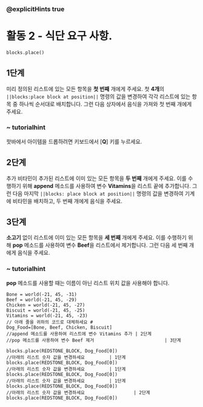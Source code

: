 ### @explicitHints true

# 활동 2 - 식단 요구 사항.

```python
blocks.place()
```

## 1단계
미리 정의된 리스트에 있는 모든 항목을 **첫 번째** 개에게 주세요. 첫 **4개**의 `||blocks:place block at position||` 명령의 값을 변경하여 각각 리스트에 있는 항목 중 하나씩 순서대로 배치합니다. 그런 다음 상자에서 음식을 가져와 첫 번째 개에게 주세요.

### ~ tutorialhint 
핫바에서 아이템을 드롭하려면 키보드에서 [**Q**] 키를 누르세요.

## 2단계
추가 비타민이 추가된 리스트에 이미 있는 모든 항목을 **두 번째** 개에게 주세요.
이를 수행하기 위해 **append** 메소드를 사용하여 변수 **Vitamins**을 리스트 끝에 추가합니다.
그런 다음 마지막 `||blocks: place block at position||` 명령의 값을 변경하여 기계에 비타민을 배치하고,
두 번째 개에게 음식을 주세요.

## 3단계
**소고기** 없이 리스트에 이미 있는 모든 항목을 **세 번째** 개에게 주세요.
이를 수행하기 위해 **pop** 메소드를 사용하여 변수 **Beef**을 리스트에서 제거합니다.
그런 다음 세 번째 개에게 음식을 주세요.

### ~ tutorialhint 
**pop** 메소드를 사용할 때는 이름이 아닌 리스트 위치 값을 사용해야 합니다.

```template
Bone = world(-21, 45, -31)
Beef = world(-21, 45, -29)
Chicken = world(-21, 45, -27)
Biscuit = world(-21, 45, -25)
Vitamins = world(-21, 45, -23)
// 아래 줄을 귀하의 코드로 대체하세요 #   
Dog_Food=[Bone, Beef, Chicken, Biscuit]
//append 메소드를 사용하여 리스트에 변수 Vitamins 추가 | 2단계
//pop 메소드를 사용하여 변수 Beef 제거                          | 3단계

blocks.place(REDSTONE_BLOCK, Dog_Food[0]) 
//아래의 리스트 숫자 값을 변경하세요         | 1단계
blocks.place(REDSTONE_BLOCK, Dog_Food[0])
//아래의 리스트 숫자 값을 변경하세요         | 1단계
blocks.place(REDSTONE_BLOCK, Dog_Food[0]) 
//아래의 리스트 숫자 값을 변경하세요         | 1단계
blocks.place(REDSTONE_BLOCK, Dog_Food[0])   
//아래의 리스트 숫자 값을 변경하세요                  | 2단계
blocks.place(REDSTONE_BLOCK, Dog_Food[0]) 
```